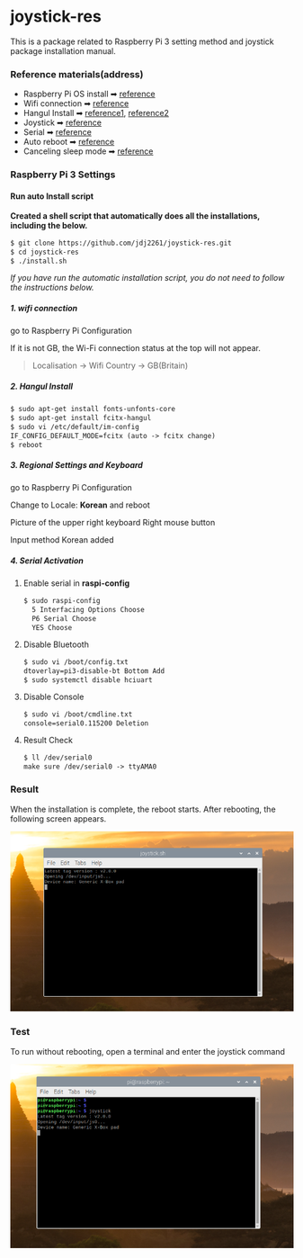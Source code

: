 # joystick-res

This is a package related to Raspberry Pi 3 setting method and joystick package installation manual.

### Reference materials(address)

- Raspberry Pi OS install  ➡ [reference](https://www.raspberrypi.org/downloads/raspberry-pi-os/)
- Wifi connection ➡ [reference](https://www.withover.com/2018/08/wifi.html)
- Hangul Install ➡ [reference1](https://sm987.blogspot.com/2018/12/fcitx-im-config.html), [reference2](https://alwt.tistory.com/78)
- Joystick ➡ [reference](https://github.com/jdj2261/joystick-serial.git)
- Serial ➡ [reference](https://luciferd.tistory.com/entry/Raspberry-Uart-사용방법)
- Auto reboot ➡ [reference](https://frogbam07.tistory.com/1)
- Canceling sleep mode ➡ [reference](https://geeksvoyage.com/raspberry%20pi/turn-off-screen-blanking)

### Raspberry Pi 3 Settings

#### Run auto Install script

**Created a shell script that automatically does all the installations, including the below.**

~~~
$ git clone https://github.com/jdj2261/joystick-res.git
$ cd joystick-res
$ ./install.sh
~~~

*If you have run the automatic installation script, you do not need to follow the instructions below.* 

##### 1. wifi connection

go to Raspberry Pi Configuration

If it is not GB, the Wi-Fi connection status at the top will not appear.

> Localisation -> Wifi Country -> GB(Britain)

##### 2. Hangul Install

~~~
$ sudo apt-get install fonts-unfonts-core
$ sudo apt-get install fcitx-hangul
$ sudo vi /etc/default/im-config
IF_CONFIG_DEFAULT_MODE=fcitx (auto -> fcitx change)
$ reboot
~~~

##### 3. Regional Settings and Keyboard

go to Raspberry Pi Configuration

Change to Locale: **Korean** and reboot

Picture of the upper right keyboard Right mouse button

Input method Korean added

##### 4. Serial Activation

1. Enable serial in **raspi-config**

   ~~~
   $ sudo raspi-config
     5 Interfacing Options Choose
     P6 Serial Choose
     YES Choose
   ~~~

2. Disable Bluetooth

   ~~~
   $ sudo vi /boot/config.txt
   dtoverlay=pi3-disable-bt Bottom Add
   $ sudo systemctl disable hciuart
   ~~~

3. Disable Console

   ~~~
   $ sudo vi /boot/cmdline.txt
   console=serial0.115200 Deletion
   ~~~

4. Result Check

   ~~~
   $ ll /dev/serial0
   make sure /dev/serial0 -> ttyAMA0
   ~~~

### Result

<left> When the installation is complete, the reboot starts. After rebooting, the following screen appears.</left>
<center><img src="images/init_screen.png"></center>

### Test

<left>To run without rebooting, open a terminal and enter the joystick command</left>
<center><img src="images/connected_joystick.png"></center>